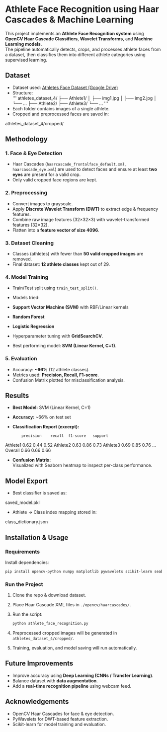 # Athlete Face Recognition using Haar Cascades & Machine Learning  

This project implements an **Athlete Face Recognition system** using **OpenCV Haar Cascade Classifiers**, **Wavelet Transforms**, and **Machine Learning models**.  
The pipeline automatically detects, crops, and processes athlete faces from a dataset, then classifies them into different athlete categories using supervised learning.  

## Dataset  

- Dataset used: [Athletes Face Dataset (Google Drive)](https://drive.google.com/drive/folders/1Gduv8Qd97gfbwuIu-42uU66VUSgX4NcC?usp=sharing)  
- Structure:  
'''
athletes\_dataset\_4/
├── Athlete1/
│   ├── img1.jpg
│   ├── img2.jpg
│   └── ...
├── Athlete2/
├── Athlete3/
└── ...
'''
- Each folder contains images of a single athlete.  
- Cropped and preprocessed faces are saved in:  


athletes\_dataset\_4/cropped/

## Methodology  

### 1. Face & Eye Detection  
- Haar Cascades (`haarcascade_frontalface_default.xml`, `haarcascade_eye.xml`) are used to detect faces and ensure at least **two eyes** are present for a valid crop.  
- Only valid cropped face regions are kept.  

### 2. Preprocessing  
- Convert images to grayscale.  
- Apply **Discrete Wavelet Transform (DWT)** to extract edge & frequency features.  
- Combine raw image features (32×32×3) with wavelet-transformed features (32×32).  
- Flatten into a **feature vector of size 4096**.  

### 3. Dataset Cleaning  
- Classes (athletes) with fewer than **50 valid cropped images** are removed.  
- Final dataset: **12 athlete classes** kept out of 29.  

### 4. Model Training  
- Train/Test split using `train_test_split()`.  
- Models tried:  
- **Support Vector Machine (SVM)** with RBF/Linear kernels  
- **Random Forest**  
- **Logistic Regression**  

- Hyperparameter tuning with **GridSearchCV**.  
- Best performing model: **SVM (Linear Kernel, C=1)**.  

### 5. Evaluation  
- Accuracy: **~66%** (12 athlete classes).  
- Metrics used: **Precision, Recall, F1-score**.  
- Confusion Matrix plotted for misclassification analysis.  


## Results  

- **Best Model:** SVM (Linear Kernel, C=1)  
- **Accuracy:** ~66% on test set  
- **Classification Report (excerpt):**


          precision    recall  f1-score   support


Athlete1       0.62      0.44      0.52
Athlete2       0.63      0.86      0.73
Athlete3       0.69      0.85      0.76
...
Overall        0.66      0.66      0.66



- **Confusion Matrix:**  
Visualized with Seaborn heatmap to inspect per-class performance.  


## Model Export  

- Best classifier is saved as:  

saved\_model.pkl

- Athlete → Class index mapping stored in:  

class\_dictionary.json

## Installation & Usage  

### Requirements  
Install dependencies:  
```bash
pip install opencv-python numpy matplotlib pywavelets scikit-learn seaborn joblib
````

### Run the Project

1. Clone the repo & download dataset.
2. Place Haar Cascade XML files in `./opencv/haarcascades/`.
3. Run the script:

   ```bash
   python athlete_face_recognition.py
   ```
4. Preprocessed cropped images will be generated in `athletes_dataset_4/cropped/`.
5. Training, evaluation, and model saving will run automatically.


## Future Improvements

* Improve accuracy using **Deep Learning (CNNs / Transfer Learning)**.
* Balance dataset with **data augmentation**.
* Add a **real-time recognition pipeline** using webcam feed.


## Acknowledgements

* OpenCV Haar Cascades for face & eye detection.
* PyWavelets for DWT-based feature extraction.
* Scikit-learn for model training and evaluation.


